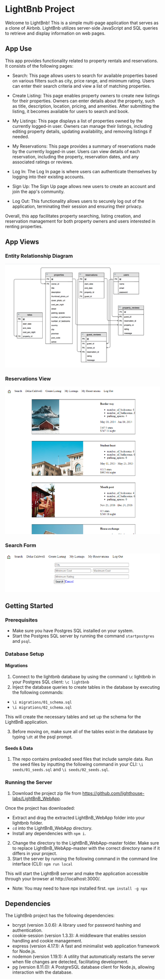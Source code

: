 
# LightBnb Project

Welcome to LightBnb! This is a simple multi-page application that serves as a clone of Airbnb. LightBnb utilizes server-side JavaScript and SQL queries to retrieve and display information on web pages.

## App Use

This app provides functionality related to property rentals and reservations. It consists of the following pages:

* Search: This page allows users to search for available properties based on various filters such as city, price range, and minimum rating. Users can enter their search criteria and view a list of matching properties.

* Create Listing: This page enables property owners to create new listings for their properties. Owners can enter details about the property, such as title, description, location, pricing, and amenities. After submitting the listing, it becomes available for users to search and book.

* My Listings: This page displays a list of properties owned by the currently logged-in user. Owners can manage their listings, including editing property details, updating availability, and removing listings if needed.

* My Reservations: This page provides a summary of reservations made by the currently logged-in user. Users can view details of each reservation, including the property, reservation dates, and any associated ratings or reviews.

* Log In: The Log In page is where users can authenticate themselves by logging into their existing accounts. 

* Sign Up: The Sign Up page allows new users to create an account and join the app's community.

* Log Out: This functionality allows users to securely log out of the application, terminating their session and ensuring their privacy.

Overall, this app facilitates property searching, listing creation, and reservation management for both property owners and users interested in renting properties.

## App Views

### Entity Relationship Diagram
![ERD](https://github.com/x-saim/LightBnB/blob/master/docs/LightBnb_ERD.png?raw=true)

### Reservations View
![Reservations](https://github.com/x-saim/LightBnB/blob/master/docs/Create_listing.png?raw=true)

### Search Form
![Create Listing](https://github.com/x-saim/LightBnB/blob/master/docs/Search_form.png?raw=true)

## Getting Started

### Prerequisites
- Make sure you have Postgres SQL installed on your system.
- Start the Postgres SQL server by running the command `startpostgres` and `psql`.

### Database Setup

#### Migrations
1. Connect to the lightbnb database by using the command `\c` lightbnb in your Postgres SQL client: `\c lightbnb`
2. Inject the database queries to create tables in the database by executing the following commands:

- `\i migrations/01_schema.sql`
- `\i migrations/02_schema.sql`

This will create the necessary tables and set up the schema for the LightBnB application.

3. Before moving on, make sure all of the tables exist in the database by typing `\dt` at the psql prompt.

#### Seeds & Data

1. The repo contains preloaded seed files that include sample data. Run the seed files by inputting the following command in your CLI: `\i seeds/01_seeds.sql` and `\i seeds/02_seeds.sql`.

### Running the Server

1. Download the project zip file from https://github.com/lighthouse-labs/LightBnB_WebApp.

Once the project has downloaded:
- Extract and drag the extracted LightBnB_WebApp folder into your lightbnb folder.
- `cd` into the LightBnB_WebApp directory.
- Install any dependencies with `npm i`.

2. Change the directory to the LightBnB_WebApp-master folder. Make sure to replace LightBnB_WebApp-master with the correct directory name if it differs in your project.
3. Start the server by running the following command in the command line interface (CLI): `npm run local`

This will start the LightBnB server and make the application accessible through your browser at http://localhost:3000/.

* Note: You may need to have npx installed first. `npm install -g npx`

## Dependencies
The LightBnb project has the following dependencies:

- bcrypt (version 3.0.6): A library used for password hashing and authentication.
- cookie-session (version 1.3.3): A middleware that enables session handling and cookie management.
- express (version 4.17.1): A fast and minimalist web application framework for Node.js.
- nodemon (version 1.19.1): A utility that automatically restarts the server when file changes are detected, facilitating development.
- pg (version 8.11.0): A PostgreSQL database client for Node.js, allowing interaction with the database.